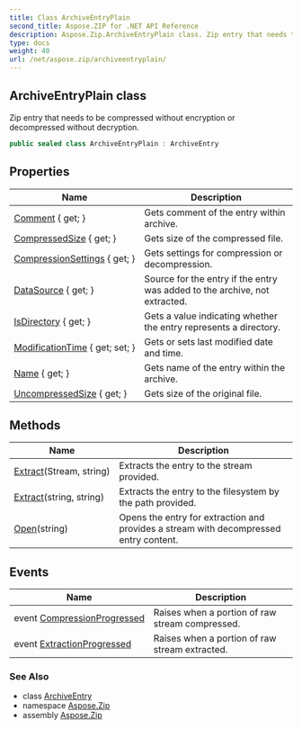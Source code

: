 ```yaml
---
title: Class ArchiveEntryPlain
second_title: Aspose.ZIP for .NET API Reference
description: Aspose.Zip.ArchiveEntryPlain class. Zip entry that needs to be compressed without encryption or decompressed without decryption
type: docs
weight: 40
url: /net/aspose.zip/archiveentryplain/
---
```

## ArchiveEntryPlain class

Zip entry that needs to be compressed without encryption or decompressed without decryption.

```csharp
public sealed class ArchiveEntryPlain : ArchiveEntry
```

## Properties

| Name | Description |
| --- | --- |
| [Comment](../../aspose.zip/archiveentry/comment/) { get; } | Gets comment of the entry within archive. |
| [CompressedSize](../../aspose.zip/archiveentry/compressedsize/) { get; } | Gets size of the compressed file. |
| [CompressionSettings](../../aspose.zip/archiveentry/compressionsettings/) { get; } | Gets settings for compression or decompression. |
| [DataSource](../../aspose.zip/archiveentry/datasource/) { get; } | Source for the entry if the entry was added to the archive, not extracted. |
| [IsDirectory](../../aspose.zip/archiveentry/isdirectory/) { get; } | Gets a value indicating whether the entry represents a directory. |
| [ModificationTime](../../aspose.zip/archiveentry/modificationtime/) { get; set; } | Gets or sets last modified date and time. |
| [Name](../../aspose.zip/archiveentry/name/) { get; } | Gets name of the entry within the archive. |
| [UncompressedSize](../../aspose.zip/archiveentry/uncompressedsize/) { get; } | Gets size of the original file. |

## Methods

| Name | Description |
| --- | --- |
| [Extract](../../aspose.zip/archiveentry/extract/)(Stream, string) | Extracts the entry to the stream provided. |
| [Extract](../../aspose.zip/archiveentry/extract/)(string, string) | Extracts the entry to the filesystem by the path provided. |
| [Open](../../aspose.zip/archiveentry/open/)(string) | Opens the entry for extraction and provides a stream with decompressed entry content. |

## Events

| Name | Description |
| --- | --- |
| event [CompressionProgressed](../../aspose.zip/archiveentry/compressionprogressed/) | Raises when a portion of raw stream compressed. |
| event [ExtractionProgressed](../../aspose.zip/archiveentry/extractionprogressed/) | Raises when a portion of raw stream extracted. |

### See Also

* class [ArchiveEntry](../archiveentry/)
* namespace [Aspose.Zip](../../aspose.zip/)
* assembly [Aspose.Zip](../../)


